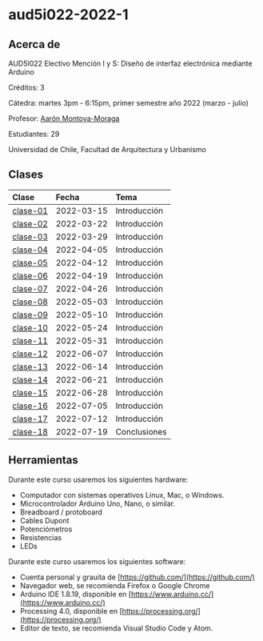 # aud5i022-2022-1

## Acerca de

AUD5I022 Electivo Mención I y S: Diseño de interfaz electrónica mediante Arduino

Créditos: 3

Cátedra: martes 3pm - 6:15pm, primer semestre año 2022 (marzo - julio)

Profesor: [Aarón Montoya-Moraga](https://github.com/montoyamoraga/)

Estudiantes: 29

Universidad de Chile, Facultad de Arquitectura y Urbanismo

## Clases

| Clase | Fecha | Tema |
|:-|:-|:-|
| [clase-01](clases/clase-01/) | 2022-03-15 | Introducción |
| [clase-02](clases/clase-02/) | 2022-03-22 | Introducción |
| [clase-03](clases/clase-03/) | 2022-03-29 | Introducción |
| [clase-04](clases/clase-04/) | 2022-04-05 | Introducción |
| [clase-05](clases/clase-05/) | 2022-04-12 | Introducción |
| [clase-06](clases/clase-06/) | 2022-04-19 | Introducción |
| [clase-07](clases/clase-07/) | 2022-04-26 | Introducción |
| [clase-08](clases/clase-08/) | 2022-05-03 | Introducción |
| [clase-09](clases/clase-09/) | 2022-05-10 | Introducción |
| [clase-10](clases/clase-10/) | 2022-05-24 | Introducción |
| [clase-11](clases/clase-11/) | 2022-05-31 | Introducción |
| [clase-12](clases/clase-12/) | 2022-06-07 | Introducción |
| [clase-13](clases/clase-13/) | 2022-06-14 | Introducción |
| [clase-14](clases/clase-14/) | 2022-06-21 | Introducción |
| [clase-15](clases/clase-15/) | 2022-06-28 | Introducción |
| [clase-16](clases/clase-16/) | 2022-07-05 | Introducción |
| [clase-17](clases/clase-17/) | 2022-07-12 | Introducción |
| [clase-18](clases/clase-18/) | 2022-07-19 | Conclusiones |

## Herramientas

Durante este curso usaremos los siguientes hardware:

* Computador con sistemas operativos Linux, Mac, o Windows.
* Microcontrolador Arduino Uno, Nano, o similar.
* Breadboard / protoboard
* Cables Dupont
* Potenciómetros
* Resistencias
* LEDs

Durante este curso usaremos los siguientes software:

* Cuenta personal y grauita de [https://github.com/](https://github.com/)
* Navegador web, se recomienda Firefox o Google Chrome
* Arduino IDE 1.8.19, disponible en [https://www.arduino.cc/](https://www.arduino.cc/)
* Processing 4.0, disponible en [https://processing.org/](https://processing.org/)
* Editor de texto, se recomienda Visual Studio Code y Atom.